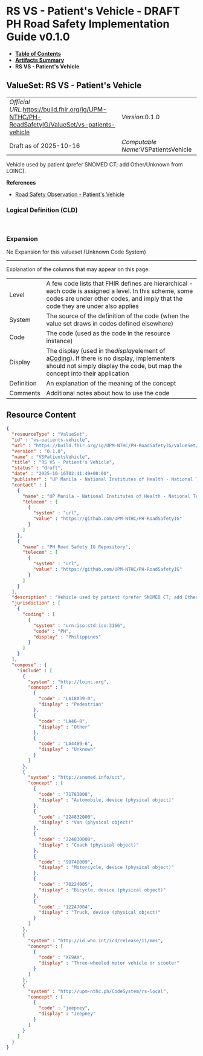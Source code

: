 # RS VS - Patient's Vehicle - DRAFT PH Road Safety Implementation Guide v0.1.0

* [**Table of Contents**](toc.md)
* [**Artifacts Summary**](artifacts.md)
* **RS VS - Patient's Vehicle**

## ValueSet: RS VS - Patient's Vehicle 

| | |
| :--- | :--- |
| *Official URL*:https://build.fhir.org/ig/UPM-NTHC/PH-RoadSafetyIG/ValueSet/vs-patients-vehicle | *Version*:0.1.0 |
| Draft as of 2025-10-16 | *Computable Name*:VSPatientsVehicle |

 
Vehicle used by patient (prefer SNOMED CT; add Other/Unknown from LOINC). 

 **References** 

* [Road Safety Observation - Patient's Vehicle](StructureDefinition-rs-observation-patients-vehicle.md)

### Logical Definition (CLD)

 

### Expansion

No Expansion for this valueset (Unknown Code System)

-------

 Explanation of the columns that may appear on this page: 

| | |
| :--- | :--- |
| Level | A few code lists that FHIR defines are hierarchical - each code is assigned a level. In this scheme, some codes are under other codes, and imply that the code they are under also applies |
| System | The source of the definition of the code (when the value set draws in codes defined elsewhere) |
| Code | The code (used as the code in the resource instance) |
| Display | The display (used in the*display*element of a[Coding](http://hl7.org/fhir/R4/datatypes.html#Coding)). If there is no display, implementers should not simply display the code, but map the concept into their application |
| Definition | An explanation of the meaning of the concept |
| Comments | Additional notes about how to use the code |



## Resource Content

```json
{
  "resourceType" : "ValueSet",
  "id" : "vs-patients-vehicle",
  "url" : "https://build.fhir.org/ig/UPM-NTHC/PH-RoadSafetyIG/ValueSet/vs-patients-vehicle",
  "version" : "0.1.0",
  "name" : "VSPatientsVehicle",
  "title" : "RS VS - Patient's Vehicle",
  "status" : "draft",
  "date" : "2025-10-16T02:41:49+00:00",
  "publisher" : "UP Manila - National Institutes of Health - National Telehealth Center",
  "contact" : [
    {
      "name" : "UP Manila - National Institutes of Health - National Telehealth Center",
      "telecom" : [
        {
          "system" : "url",
          "value" : "https://github.com/UPM-NTHC/PH-RoadSafetyIG"
        }
      ]
    },
    {
      "name" : "PH Road Safety IG Repository",
      "telecom" : [
        {
          "system" : "url",
          "value" : "https://github.com/UPM-NTHC/PH-RoadSafetyIG"
        }
      ]
    }
  ],
  "description" : "Vehicle used by patient (prefer SNOMED CT; add Other/Unknown from LOINC).",
  "jurisdiction" : [
    {
      "coding" : [
        {
          "system" : "urn:iso:std:iso:3166",
          "code" : "PH",
          "display" : "Philippines"
        }
      ]
    }
  ],
  "compose" : {
    "include" : [
      {
        "system" : "http://loinc.org",
        "concept" : [
          {
            "code" : "LA18039-0",
            "display" : "Pedestrian"
          },
          {
            "code" : "LA46-8",
            "display" : "Other"
          },
          {
            "code" : "LA4489-6",
            "display" : "Unknown"
          }
        ]
      },
      {
        "system" : "http://snomed.info/sct",
        "concept" : [
          {
            "code" : "71783008",
            "display" : "Automobile, device (physical object)"
          },
          {
            "code" : "224832000",
            "display" : "Van (physical object)"
          },
          {
            "code" : "224830008",
            "display" : "Coach (physical object)"
          },
          {
            "code" : "90748009",
            "display" : "Motorcycle, device (physical object)"
          },
          {
            "code" : "70224005",
            "display" : "Bicycle, device (physical object)"
          },
          {
            "code" : "12247004",
            "display" : "Truck, device (physical object)"
          }
        ]
      },
      {
        "system" : "http://id.who.int/icd/release/11/mms",
        "concept" : [
          {
            "code" : "XE9AX",
            "display" : "Three-wheeled motor vehicle or scooter"
          }
        ]
      },
      {
        "system" : "http://upm-nthc.ph/CodeSystem/rs-local",
        "concept" : [
          {
            "code" : "jeepney",
            "display" : "Jeepney"
          }
        ]
      }
    ]
  }
}

```
